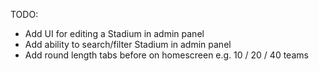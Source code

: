 TODO:

- Add UI for editing a Stadium in admin panel
- Add ability to search/filter Stadium in admin panel
- Add round length tabs before on homescreen e.g. 10 / 20 / 40 teams
